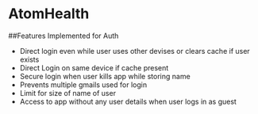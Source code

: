 # AtomHealth
##Features Implemented for Auth
- Direct login even while user uses other devises or clears cache if user exists
- Direct Login on same device if cache present
- Secure login when user kills app while storing name
- Prevents multiple gmails used for login
- Limit for size of name of user
- Access to app without any user details when user logs in as guest
